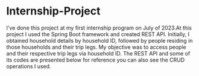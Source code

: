 # Internship-Project
I've done this project at my first internship program on July of 2023.At this project I used the Spring Boot framework and created REST API. Initially, I obtained household details by household ID, followed by people residing in those households and their trip legs. My objective was to access people and their respective trip legs via household ID. The REST API and some of its codes are presented below for reference you can also see the CRUD operations I used.
